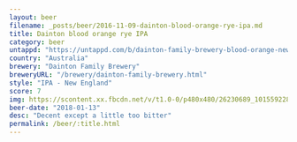 ```yaml
---
layout: beer
filename: _posts/beer/2016-11-09-dainton-blood-orange-rye-ipa.md
title: Dainton blood orange rye IPA
category: beer
untappd: "https://untappd.com/b/dainton-family-brewery-blood-orange-new-england-rye-ipa/2336683"
country: "Australia"
brewery: "Dainton Family Brewery"
breweryURL: "/brewery/dainton-family-brewery.html"
style: "IPA - New England"
score: 7
img: https://scontent.xx.fbcdn.net/v/t1.0-0/p480x480/26230689_10155922809468745_7273015641231301758_n.jpg?_nc_cat=109&_nc_oc=AQngDs7_qB0tslsYYdCVZv7yLU-E8Hi0w780Dx_bj4HgtpIB8g2n554fHOz34Ujw9L4&_nc_ht=scontent.xx&oh=17a8f9d461b07ff7a178d6260d20d46c&oe=5DAE7590
beer-date: "2018-01-13"
desc: "Decent except a little too bitter"
permalink: /beer/:title.html
---
```

